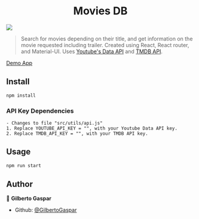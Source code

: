 <h1 align="center">Movies DB</h1>
<p>
  <img src="https://img.shields.io/badge/version-1.0-blue.svg?cacheSeconds=2592000" />
</p>

> Search for movies depending on their title, and get information on the movie requested including trailer. Created using React, React router, and Material-UI. Uses [Youtube's Data API](https://developers.google.com/youtube/v3/) and [TMDB API](https://developers.themoviedb.org/3/getting-started/introduction).

[Demo App](https://gg-movie-db.netlify.com/)

## Install

```sh
npm install
```

### API Key Dependencies

```
- Changes to file "src/utils/api.js"
1. Replace YOUTUBE_API_KEY = "", with your Youtube Data API key.
2. Replace TMDB_API_KEY = "", with your TMDB API key.
```

## Usage

```sh
npm run start
```

## Author

👤 **Gilberto Gaspar**

- Github: [@GilbertoGaspar](https://github.com/GilbertoGaspar)
